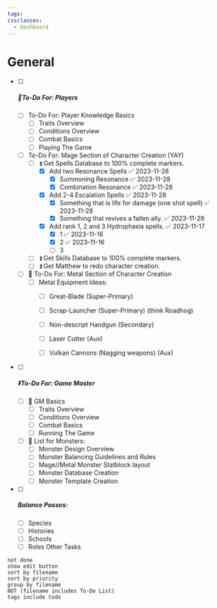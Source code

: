 ```yaml
---
tags: 
cssclasses:
  - dashboard
---
```

 # General

- [ ] ##### 🔺To-Do For: Players
	- [ ] To-Do For: Player Knowledge Basics
		- [ ] Traits Overview
		- [ ] Conditions Overview
		- [ ] Combat Basics
		- [ ] Playing The Game
	- [ ]  To-Do For: Mage Section of Character Creation (YAY)
		- [ ]  ⏫ Get Spells Database to 100% complete markers.
			- [x] Add two Resonance Spells ✅ 2023-11-28
				- [x] Summoning Resonance ✅ 2023-11-28
				- [x] Combination Resonance ✅ 2023-11-28
			- [x] Add 2-4 Escalation Spells ✅ 2023-11-28
				- [x] Something that is life for damage (one shot spell) ✅ 2023-11-28
				- [x] Something that revives a fallen ally. ✅ 2023-11-28
			- [x] Add rank 1, 2 and 3 Hydrophasia spells. ✅ 2023-11-17
				- [x] 1 ✅ 2023-11-16
				- [x] 2 ✅ 2023-11-16
				- [ ] 3 
		- [ ]  ⏫  Get Skills Database to 100% complete markers.
		- [ ]  ⏫  Get Matthew to redo character creation.
	- [ ]  🔽  To-Do For: Metal Section of Character Creation
		- [ ]  Metal Equipment Ideas:
			- [ ] Great-Blade (Super-Primary)
			- [ ] Scrap-Launcher (Super-Primary) (think Roadhog)
			- [ ] Non-descript Handgun (Secondary)
			- [ ] Laser Cutter (Aux)
			- [ ] Vulkan Cannons (Nagging weapons) (Aux)


- [ ] ##### ⏬To-Do For: Game Master 
	- [ ] 🔼 GM Basics
		- [ ] Traits Overview
		- [ ] Conditions Overview
		- [ ] Combat Basics
		- [ ] Running The Game
	- [ ] 🔼 List for Monsters:
		- [ ] Monster Design Overview
		- [ ] Monster Balancing Guidelines and Rules
		- [ ] Mage//Metal Monster Statblock layout
		- [ ] Monster Database Creation
		- [ ] Monster Template Creation

- [ ] #####  Balance Passes:
	- [ ] Species
	- [ ] Histories
	- [ ] Schools
	- [ ] Roles
 Other Tasks
```tasks
not done
show edit button
sort by filename
sort by priority
group by filename
NOT (filename includes To-Do List)
tags include todo
```